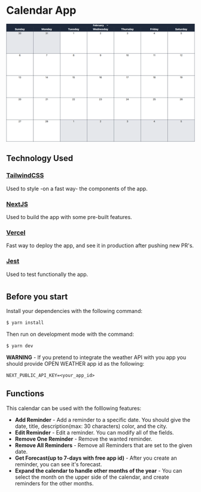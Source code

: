 # Calendar App
![App Image](/calendar.png)
## Technology Used

### [TailwindCSS](https://tailwindcss.com/)
Used to style -on a fast way- the components of the app.

### [NextJS](https://nextjs.org/)
Used to build the app with some pre-built features.

### [Vercel](https://vercel.com/home?utm_source=next-site&utm_medium=banner&utm_campaign=next-website)
Fast way to deploy the app, and see it in production after pushing new PR's. 

### [Jest](https://jestjs.io)
Used to test functionally the app.
#

## Before you start
Install your dependencies with the following command: 
```bash
$ yarn install
```
Then run on development mode with the command: 

```bash
$ yarn dev
```

__WARNING__ - If you pretend to integrate the weather API with you app you should provide OPEN WEATHER app id as the following:
```
NEXT_PUBLIC_API_KEY=<your_app_id>
```

## Functions

This calendar can be used with the folllowing features:
- **Add Reminder** - Add a reminder to a specific date. You should give the date, title, description(max: 30 characters) color, and the city.
- **Edit Reminder** - Edit a reminder. You can modify all of the fields.
- **Remove One Reminder** - Remove the wanted reminder.
- **Remove All Reminders** - Remove all Reminders that are set to the given date.
- **Get Forecast(up to 7-days with free app id)** - After you create an reminder, you can see it's forecast.
- **Expand the calendar to handle other months of the year** - You can select the month on the upper side of the calendar, and create reminders for the other months.
#
